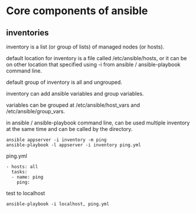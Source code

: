# Core components of ansible

## inventories

inventory is a list (or group of lists) of managed nodes (or hosts).

default location for inventory is a file called /etc/ansible/hosts, or it can be on other location that specified using -i <path> from ansible / ansible-playbook command line.

default group of inventory is all and ungrouped.

inventory can add ansible variables and group variables.

variables can be grouped at /etc/ansible/host_vars and /etc/ansible/group_vars.

in ansible / ansible-playbook command line, can be used multiple inventory at the same time and can be called by the directory.
```
ansible appserver -i inventory -m ping
ansible-playbook -l appserver -i inventory ping.yml
```
ping.yml
```
- hosts: all
  tasks:
  - name: ping
    ping:
```
test to localhost
```
ansible-playbook -i localhost, ping.yml
```

